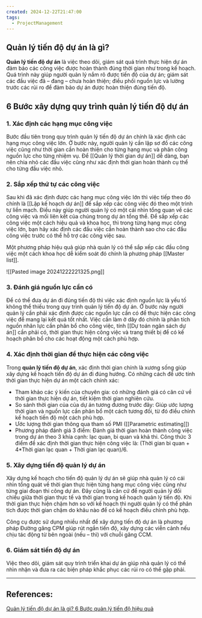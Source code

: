 ```yaml
---
created: 2024-12-22T21:47:00
tags:
  - ProjectManagement
---
```

## Quản lý tiến độ dự án là gì?

**Quản lý tiến độ dự án** là việc theo dõi, giám sát quá trình thực hiện dự án đảm bảo các công việc được hoàn thành đúng thời gian như trong kế hoạch. Quá trình này giúp người quản lý nắm rõ được tiến độ của dự án; giám sát các đầu việc đã – đang – chưa hoàn thiện; điều phối nguồn lực và lường trước các rủi ro để đảm bảo dự án được hoàn thiện đúng tiến độ.

## 6 Bước xây dựng quy trình quản lý tiến độ dự án

### 1. Xác định các hạng mục công việc

Bước đầu tiên trong quy trình quản lý tiến độ dự án chính là xác định các hạng mục công việc lớn. Ở bước này, người quản lý cần lập sơ đồ các công việc cũng như thời gian cần hoàn thiện cho từng hạng mục và phân công nguồn lực cho từng nhiệm vụ. Để [[Quản lý thời gian dự án]] dễ dàng, bạn nên chia nhỏ các đầu việc cũng như xác định thời gian hoàn thành cụ thể cho từng đầu việc nhỏ.

### 2. Sắp xếp thứ tự các công việc

Sau khi đã xác định được các hạng mục công việc lớn thì việc tiếp theo đó chính là [[Lập kế hoạch dự án]] để sắp xếp các công việc đó theo một trình tự liền mạch. Điều này giúp người quản lý có một cái nhìn tổng quan về các công việc và mối liên kết của chúng trong dự án tổng thể. Để sắp xếp các công việc một cách hiệu quả và khoa học, thì trong từng hạng mục công việc lớn, bạn hãy xác định các đầu việc cần hoàn thành sao cho các đầu công việc trước có thể hỗ trợ các công việc sau.

Một phương pháp hiệu quả giúp nhà quản lý có thể sắp xếp các đầu công việc một cách khoa học dễ kiểm soát đó chính là phương pháp [[Master list]].

![[Pasted image 20241222221325.png]]

### 3. Đánh giá nguồn lực cần có

Để có thể đưa dự án đi đúng tiến độ thì việc xác định nguồn lực là yếu tố không thể thiếu trong quy trình quản lý tiến độ dự án. Ở bước này người quản lý cần phải xác định được các nguồn lực cần có để thực hiện các công việc để mang lại kết quả tốt nhất. Việc cần làm ở dây đó chính là phân tích nguồn nhân lực cần phân bổ cho công việc, tính [[Dự toán ngân sách dự án]] cần phải có, thời gian thực hiện công việc và trang thiết bị để có kế hoạch phân bổ cho các hoạt động một cách phù hợp.

### 4. Xác định thời gian để thực hiện các công việc

Trong **quản lý tiến độ dự án**, xác định thời gian chính là xương sống giúp xây dựng kế hoạch tiến độ dự án đi đúng hướng. Có những cách để ước tính thời gian thực hiện dự án một cách chính xác:

- Tham khảo các ý kiến của chuyên gia: có những đánh giá có căn cứ về thời gian thực hiện dự án, tiết kiệm thời gian nghiên cứu.
- So sánh thời gian của của dự án tương đương trước đây: Giúp ước lượng thời gian và nguồn lực cần phân bổ một cách tương đối, từ đó điều chỉnh kế hoạch tiến độ một cách phù hợp.
- Ước lượng thời gian thông qua tham số PMI ([[Parametric estimating]])
- Phương pháp đánh giá 3 điểm: Đánh giá thời gian hoàn thành công việc trong dự án theo 3 khía cạnh: lạc quan, bi quan và khả thi. Công thức 3 điểm để xác định thời gian thực hiện công việc là: (Thời gian bi quan + 4*Thời gian lạc quan + Thời gian lạc quan)/6.

### 5. Xây dựng tiến độ quản lý dự án

Xây dựng kế hoạch cho tiến độ quản lý dự án sẽ giúp nhà quản lý có cái nhìn tổng quát về thời gian thực hiện từng hạng mục công việc cũng như từng giai đoạn thi công dự án. Đây cũng là căn cứ để người quản lý đối chiếu giữa thời gian thực tế và thời gian trong kế hoạch quản lý tiến độ. Khi thời gian thực hiện chậm hơn so với kế hoạch thì người quản lý có thể phân tích được thời gian chậm do khâu nào để có kế hoạch điều chỉnh phù hợp.

Công cụ được sử dụng nhiều nhất để xây dựng tiến độ dự án là phương pháp Đường găng CPM giúp rút ngắn tiến độ, xây dựng các viễn cảnh nếu chịu tác động từ bên ngoài (nếu – thì) với chuỗi găng CCM.

### 6. Giám sát tiến độ dự án

Việc theo dõi, giám sát quy trình triển khai dự án giúp nhà quản lý có thể nhìn nhận và đưa ra các biện pháp khắc phục các rủi ro có thể gặp phải.

---
## References:

[Quản lý tiến độ dự án là gì? 6 Bước quản lý tiến độ hiệu quả](https://1office.vn/quan-ly-tien-do-du-an)